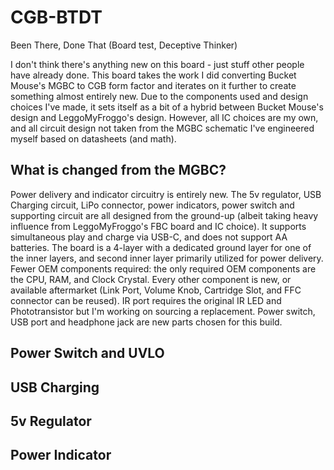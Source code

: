 # CGB-BTDT
Been There, Done That (Board test, Deceptive Thinker)

I don't think there's anything new on this board - just stuff other people have already done.
This board takes the work I did converting Bucket Mouse's MGBC to CGB form factor and iterates on it further to create something almost entirely new. Due to the components used and design choices I've made, it sets itself as a bit of a hybrid between Bucket Mouse's design and LeggoMyFroggo's design. However, all IC choices are my own, and all circuit design not taken from the MGBC schematic I've engineered myself based on datasheets (and math).

## What is changed from the MGBC?
Power delivery and indicator circuitry is entirely new. The 5v regulator, USB Charging circuit, LiPo connector, power indicators, power switch and supporting circuit are all designed from the ground-up (albeit taking heavy influence from LeggoMyFroggo's FBC board and IC choice). It supports simultaneous play and charge via USB-C, and does not support AA batteries.
The board is a 4-layer with a dedicated ground layer for one of the inner layers, and second inner layer primarily utilized for power delivery.
Fewer OEM components required: the only required OEM components are the CPU, RAM, and Clock Crystal. Every other component is new, or available aftermarket (Link Port, Volume Knob, Cartridge Slot, and FFC connector can be reused). IR port requires the original IR LED and Phototransistor but I'm working on sourcing a replacement.
Power switch, USB port and headphone jack are new parts chosen for this build.

## Power Switch and UVLO

## USB Charging

## 5v Regulator

## Power Indicator

